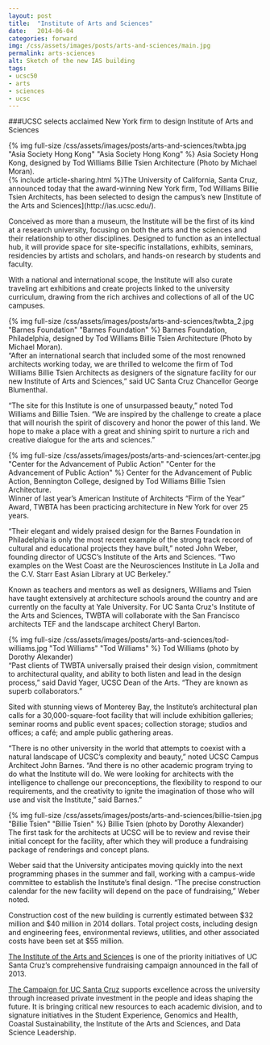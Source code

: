 ```yaml
---
layout: post
title:  "Institute of Arts and Sciences"
date:   2014-06-04
categories: forward
img: /css/assets/images/posts/arts-and-sciences/main.jpg
permalink: arts-sciences
alt: Sketch of the new IAS building
tags: 
- ucsc50
- arts
- sciences
- ucsc
---
```

###UCSC selects acclaimed New York firm to design Institute of Arts and Sciences


<div class="caption">{% img full-size /css/assets/images/posts/arts-and-sciences/twbta.jpg "Asia Society Hong Kong" "Asia Society Hong Kong" %}
Asia Society Hong Kong, designed by Tod Williams Billie Tsien Architecture (Photo by Michael Moran).</div>{% include article-sharing.html %}The University of California, Santa Cruz, announced today that the award-winning New York firm, Tod Williams Billie Tsien Architects, has been selected to design the campus’s new [Institute of the Arts and Sciences](http://ias.ucsc.edu/).

Conceived as more than a museum, the Institute will be the first of its kind at a research university, focusing on both the arts and the sciences and their relationship to other disciplines. Designed to function as an intellectual hub, it will provide space for site-specific installations, exhibits, seminars, residencies by artists and scholars, and hands-on research by students and faculty.

With a national and international scope, the Institute will also curate traveling art exhibitions and create projects linked to the university curriculum, drawing from the rich archives and collections of all of the UC campuses. 

<div class="caption">
{% img full-size /css/assets/images/posts/arts-and-sciences/twbta_2.jpg "Barnes Foundation" "Barnes Foundation" %}
Barnes Foundation, Philadelphia, designed by Tod Williams Billie Tsien Architecture (Photo by Michael Moran).</div>“After an international search that included some of the most renowned architects working today, we are thrilled to welcome the firm of Tod Williams Billie Tsien Architects as designers of the signature facility for our new Institute of Arts and Sciences,” said UC Santa Cruz Chancellor George Blumenthal.

“The site for this Institute is one of unsurpassed beauty,” noted Tod Williams and Billie Tsien. “We are inspired by the challenge to create a place that will nourish the spirit of discovery and honor the power of this land. We hope to make a place with a great and shining spirit to nurture a rich and creative dialogue for the arts and sciences.”

<div class="caption">
{% img full-size /css/assets/images/posts/arts-and-sciences/art-center.jpg "Center for the Advancement of Public Action" "Center for the Advancement of Public Action" %}
Center for the Advancement of Public Action, Bennington College, designed by Tod Williams Billie Tsien Architecture.</div>Winner of last year’s American Institute of Architects “Firm of the Year” Award, TWBTA has been practicing architecture in New York for over 25 years.

“Their elegant and widely praised design for the Barnes Foundation in Philadelphia is only the most recent example of the strong track record of cultural and educational projects they have built,” noted John Weber, founding director of UCSC’s Institute of the Arts and Sciences. “Two examples on the West Coast are the Neurosciences Institute in La Jolla and the C.V. Starr East Asian Library at UC Berkeley.”

Known as teachers and mentors as well as designers, Williams and Tsien have taught extensively at architecture schools around the country and are currently on the faculty at Yale University. For UC Santa Cruz's Institute of the Arts and Sciences, TWBTA will collaborate with the San Francisco architects TEF and the landscape architect Cheryl Barton.

<div class="caption">
{% img full-size /css/assets/images/posts/arts-and-sciences/tod-williams.jpg "Tod Williams" "Tod Williams" %}
Tod Williams (photo by Dorothy Alexander)</div>“Past clients of TWBTA universally praised their design vision, commitment to architectural quality, and ability to both listen and lead in the design process,” said David Yager, UCSC Dean of the Arts. “They are known as superb collaborators.” 

Sited with stunning views of Monterey Bay, the Institute’s architectural plan calls for a 30,000-square-foot facility that will include exhibition galleries; seminar rooms and public event spaces; collection storage; studios and offices; a café; and ample public gathering areas.

“There is no other university in the world that attempts to coexist with a natural landscape of UCSC’s complexity and beauty,” noted UCSC Campus Architect John Barnes. “And there is no other academic program trying to do what the Institute will do. We were looking for architects with the intelligence to challenge our preconceptions, the flexibility to respond to our requirements, and the creativity to ignite the imagination of those who will use and visit the Institute,” said Barnes.”

<div class="caption">
{% img full-size /css/assets/images/posts/arts-and-sciences/billie-tsien.jpg  "Billie Tsien" "Billie Tsien" %}
Billie Tsien (photo by Dorothy Alexander)</div>The first task for the architects at UCSC will be to review and revise their initial concept for the facility, after which they will produce a fundraising package of renderings and concept plans.

Weber said that the University anticipates moving quickly into the next programming phases in the summer and fall, working with a campus-wide committee to establish the Institute’s final design.  “The precise construction calendar for the new facility will depend on the pace of fundraising,” Weber noted.

Construction cost of the new building is currently estimated between $32 million and $40 million in 2014 dollars. Total project costs, including design and engineering fees, environmental reviews, utilities, and other associated costs have been set at $55 million.

[The Institute of the Arts and Sciences](http://ias.ucsc.edu/) is one of the priority initiatives of UC Santa Cruz’s comprehensive fundraising campaign announced in the fall of 2013.

[The Campaign for UC Santa Cruz](http://campaign.ucsc.edu) supports excellence across the university through increased private investment in the people and ideas shaping the future. It is bringing critical new resources to each academic division, and to signature initiatives in the Student Experience, Genomics and Health, Coastal Sustainability, the Institute of the Arts and Sciences, and Data Science Leadership.